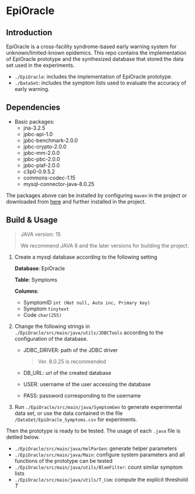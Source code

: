 # EpiOracle

## Introduction

EpiOracle is a cross-facility syndrome-based early warning system for unknown/limited-known epidemics. This repo contains the implementation of EpiOracle prototype and the synthesized database that stored the data set used in the experiments.

- `./EpiOracle`: includes the implementation of EpiOracle prototype.
- `./DataSet`: includes the symptom lists used to evaluate the accuracy of early warning.

## Dependencies

- Basic packages: 
  - jna-3.2.5
  - jpbc-api-1.0
  - jpbc-benchmark-2.0.0
  - jpbc-crypto-2.0.0
  - jpbc-mm-2.0.0
  - jpbc-pbc-2.0.0
  - jpbc-plaf-2.0.0
  - c3p0-0.9.5.2
  - commons-codec-1.15
  - mysql-connector-java-8.0.25

The packages above can be installed by configuring `maven` in the project or downloaded from [here](https://mvnrepository.com) and further installed in the project.

## Build & Usage

> JAVA version: 15 
>
> We recommend JAVA 8 and the later versions for building the project.

1. Create a mysql database according to the following setting

   **Database**: EpiOracle

   **Table**: Symptoms

   **Columns**: 

    - SymptomID  `int (Not null, Auto inc, Primary key)`
    - Symptom  `tinytext`
    - Code  `char(255)`

2. Change the following strings in `./EpiOracle/src/main/java/utils/JDBCTools` according to the configuration of the database.

   - JDBC_DRIVER: path of the JDBC driver

     > Ver. 8.0.25 is recommended

   - DB_URL: url of the created database

   - USER: username of the user accessing the database

   - PASS: password corresponding to the username

3. Run `./EpiOracle/src/main/java/SymptomGen` to generate experimental data set, or use the data contained in the file `/DataSet/EpiOracle_Symptoms.csv` for experiments.

Then the prototype is ready to be tested. The usage of each `.java` file is detiled below.

- `./EpiOracle/src/main/java/HelParGen`: generate helper parameters
- `./EpiOracle/src/main/java/Main`: configure system parameters and all functions of the prototype can be tested
- `./EpiOracle/src/main/java/utils/BlomFilter`: count similar symptom lists
- `./EpiOracle/src/main/java/utils/T_Com`: compute the explicit threshold $T$


